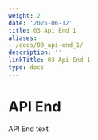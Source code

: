 ```yaml
---
weight: 2
date: '2025-06-12'
title: 03 Api End 1
aliases:
- /docs/03_api-end_1/
description: ''
linkTitle: 03 Api End 1
type: docs
---
```


# API End

API End text
